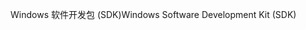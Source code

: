 <span data-ttu-id="80477-101">Windows 软件开发包 (SDK)</span><span class="sxs-lookup"><span data-stu-id="80477-101">Windows Software Development Kit (SDK)</span></span>